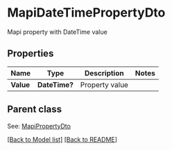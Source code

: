 # MapiDateTimePropertyDto
Mapi property with DateTime value             

## Properties
Name | Type | Description | Notes
------------ | ------------- | ------------- | -------------
**Value** | **DateTime?** | Property value              | 

## Parent class

See: [MapiPropertyDto](MapiPropertyDto.md)

[[Back to Model list]](Models.md) [[Back to README]](README.md)


